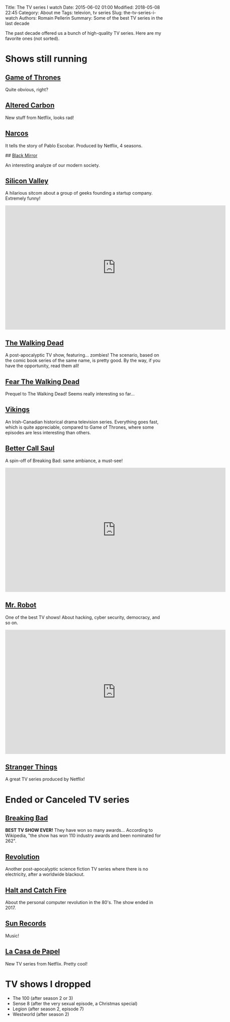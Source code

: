 Title: The TV series I watch
Date: 2015-06-02 01:00
Modified: 2018-05-08 22:45
Category: About me
Tags: televion, tv series
Slug: the-tv-series-i-watch
Authors: Romain Pellerin
Summary: Some of the best TV series in the last decade

The past decade offered us a bunch of high-quality TV series. Here are my favorite ones (not sorted).

# Shows still running

## [Game of Thrones](http://en.wikipedia.org/wiki/Game_of_Thrones)

Quite obvious, right?

## [Altered Carbon](https://en.wikipedia.org/wiki/Altered_Carbon_(TV_series))

New stuff from Netflix, looks rad!

## [Narcos](https://en.wikipedia.org/wiki/Narcos)

It tells the story of Pablo Escobar. Produced by Netflix, 4 seasons.

## [Black Mirror](https://en.wikipedia.org/wiki/Black_Mirror)

An interesting analyze of our modern society.

## [Silicon Valley](http://en.wikipedia.org/wiki/Silicon_Valley_%28TV_series%29)

A hilarious sitcom about a group of geeks founding a startup company. Extremely funny!

<iframe width="700" height="394" src="https://www.youtube-nocookie.com/embed/69V__a49xtw?rel=0" frameborder="0" allowfullscreen></iframe>

## [The Walking Dead](http://en.wikipedia.org/wiki/The_Walking_Dead_%28TV_series%29)

A post-apocalyptic TV show, featuring... zombies! The scenario, based on the comic book series of the same name, is pretty good. By the way, if you have the opportunity, read them all!

## [Fear The Walking Dead](https://en.wikipedia.org/wiki/Fear_the_Walking_Dead)

Prequel to The Walking Dead! Seems really interesting so far...

## [Vikings](http://en.wikipedia.org/wiki/Vikings_%28TV_series%29)

An Irish-Canadian historical drama television series. Everything goes fast, which is quite appreciable, compared to Game of Thrones, where some episodes are less interesting than others.

## [Better Call Saul](http://en.wikipedia.org/wiki/Better_Call_Saul)

A spin-off of Breaking Bad: same ambiance, a must-see!

<iframe width="700" height="394" src="https://www.youtube-nocookie.com/embed/9q4qzYrHVmI?rel=0" frameborder="0" allowfullscreen></iframe>

## [Mr. Robot](https://en.wikipedia.org/wiki/Mr._Robot_%28TV_series%29)

One of the best TV shows! About hacking, cyber security, democracy, and so on.

<iframe width="700" height="394" src="https://www.youtube-nocookie.com/embed/Ug4fRXGyIak?rel=0" frameborder="0" allowfullscreen></iframe>

## [Stranger Things](https://en.wikipedia.org/wiki/Stranger_Things_(TV_series))

A great TV series produced by Netflix!

# Ended or Canceled TV series

## [Breaking Bad](http://en.wikipedia.org/wiki/Breaking_Bad)

**BEST TV SHOW EVER!** They have won so many awards... According to Wikipedia, "the show has won 110 industry awards and been nominated for 262".

## [Revolution](http://en.wikipedia.org/wiki/Revolution_%28TV_series%29)

Another post-apocalyptic science fiction TV series where there is no electricity, after a worldwide blackout.

## [Halt and Catch Fire](https://en.wikipedia.org/wiki/Halt_and_Catch_Fire_(TV_series))

About the personal computer revolution in the 80's. The show ended in 2017.

## [Sun Records](https://en.wikipedia.org/wiki/Sun_Records_(TV_series))

Music!

## [La Casa de Papel](https://en.wikipedia.org/wiki/Money_Heist)

New TV series from Netflix. Pretty cool!

# TV shows I dropped

- The 100 (after season 2 or 3)
- Sense 8 (after the very sexual episode, a Christmas special)
- Legion (after season 2, episode 7)
- Westworld (after season 2)

